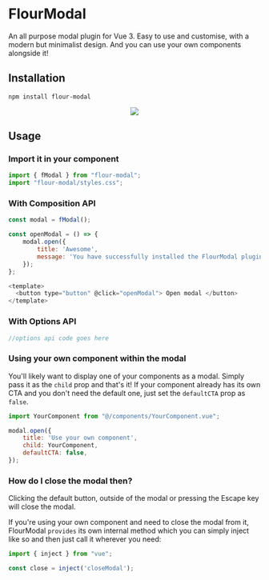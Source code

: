 # FlourModal
An all purpose modal plugin for Vue 3. Easy to use and customise, with a modern but minimalist design. And you can use your own components alongside it!

## Installation
```
npm install flour-modal
```

<p align="center">
  <img src="https://github.com/user-attachments/assets/4b8129dd-ab1b-4258-ba41-d1918e56cb66">
</p>

## Usage

### Import it in your component

```javascript
import { fModal } from "flour-modal";
import "flour-modal/styles.css";
```

### With Composition API
```javascript
const modal = fModal();

const openModal = () => {
    modal.open({
        title: 'Awesome',
        message: 'You have successfully installed the FlourModal plugin. Please press OK to continue.',
    });
};

<template>
  <button type="button" @click="openModal"> Open modal </button>
</template>
```

### With Options API
```javascript
//options api code goes here
```

### Using your own component within the modal

You'll likely want to display one of your components as a modal. Simply pass it as the `child` prop and that's it! If your component already has its own CTA and you don't need the default one, just set the `defaultCTA` prop as `false`.

```javascript
import YourComponent from "@/components/YourComponent.vue";

modal.open({
    title: 'Use your own component',
    child: YourComponent,
    defaultCTA: false,
});
```

### How do I close the modal then?
Clicking the default button, outside of the modal or pressing the Escape key will close the modal.

If you're using your own component and need to close the modal from it, FlourModal `provides` its own internal method which you can simply inject like so and then just call it wherever you need:

```javascript
import { inject } from "vue";

const close = inject('closeModal');
```


